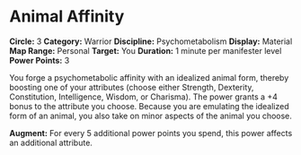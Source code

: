 # Animal Affinity

**Circle:** 3
**Category:** Warrior
**Discipline:** Psychometabolism
**Display:** Material
**Map Range:** Personal
**Target:** You
**Duration:** 1 minute per manifester level
**Power Points:** 3

You forge a psychometabolic affinity with an idealized animal form, thereby boosting one of your attributes (choose either Strength, Dexterity, Constitution, Intelligence, Wisdom, or Charisma). The power grants a +4 bonus to the attribute you choose. Because you are emulating the idealized form of an animal, you also take on minor aspects of the animal you choose.

**Augment:** For every 5 additional power points you spend, this power affects an additional attribute.